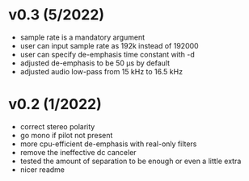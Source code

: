 v0.3 (5/2022)
=============
- sample rate is a mandatory argument
- user can input sample rate as 192k instead of 192000
- user can specify de-emphasis time constant with -d
- adjusted de-emphasis to be 50 μs by default
- adjusted audio low-pass from 15 kHz to 16.5 kHz

v0.2 (1/2022)
=============
- correct stereo polarity
- go mono if pilot not present
- more cpu-efficient de-emphasis with real-only filters
- remove the ineffective dc canceler
- tested the amount of separation to be enough or even a little extra
- nicer readme